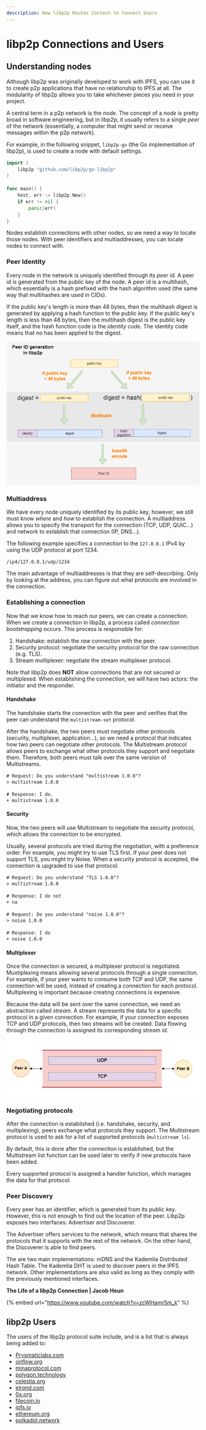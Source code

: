 ```yaml
---
description: How libp2p Routes Content to Connect Users
---
```


# libp2p Connections and Users

## Understanding nodes

Although libp2p was originally developed to work with IPFS, you can use it to create p2p applications that have no relationship to IPFS at all. The modularity of libp2p allows you to take whichever pieces you need in your project.

A central term in a p2p network is the _node_. The concept of a _node_ is pretty broad in software engineering, but in libp2p, it usually refers to a single _peer_ of the network (essentially, a computer that might send or receive messages within the p2p network).

For example, in the following snippet, `libp2p-go` (the Go implementation of libp2p), is used to create a node with default settings.

```go
import (
    libp2p "github.com/libp2p/go-libp2p"
)

func main() {
    host, err := libp2p.New()
    if err != nil {
        panic(err)
    }
}
```

Nodes establish connections with other nodes, so we need a way to locate those nodes. With peer identifiers and multiaddresses, you can locate nodes to connect with.

### Peer Identity

Every node in the network is uniquely identified through its _peer id_. A peer id is generated from the public key of the node.
A peer id is a multihash, which essentially is a hash prefixed with the hash algorithm used (the same way that multihashes are used in CIDs).

If the public key's length is more than 48 bytes, then the multihash digest is generated by applying a hash function to the public key.
If the public key's length is less than 48 bytes, then the multihash digest is the public key itself, and the 
hash function code is the _identity code_. The identity code means that no has been applied to the digest.

![How peer IDs are generated](<../../.gitbook/assets/libp2p-peer-identity.png>)

### Multiaddress

We have every node uniquely identified by its public key, however, we still must know _where_ and _how_ to establish the connection.
A multiaddress allows you to specify the transport for the connection (TCP, UDP, QUIC...) and network to establish that connection (IP, DNS...).

The following example specifies a connection to the `127.0.0.1` IPv4 by using the UDP protocol at port 1234.

```
/ip4/127.0.0.1/udp/1234
```

The main advantage of multiaddresses is that they are self-describing. Only by looking at the address, you can figure out what protocols are involved in the connection.

### Establishing a connection

Now that we know how to reach our peers, we can create a connection. When we create a connection in libp2p, a process called _connection bootstrapping_ occurs. This process is responsible for:

1. Handshake: establish the _raw_ connection with the peer.
2. Security protocol: negotiate the security protocol for the raw connection (e.g. TLS).
3. Stream multiplexer: negotiate the stream multiplexer protocol.

Note that libp2p does **NOT** allow connections that are not secured or multiplexed.
When establishing the connection, we will have two actors: the initiator and the responder.

#### Handshake

The handshake starts the connection with the peer and verifies that the peer can understand the `multistream-set` protocol.

After the handshake, the two peers must negotiate other protocols (security, multiplexer, application...), so we need a protocol that indicates how two peers can negotiate other protocols. The Multistream protocol allows peers to exchange what other protocols they support and negotiate them. Therefore, both peers must talk over the same version of Multistreams.

```shell
# Request: Do you understand "multistream 1.0.0"?
> multistream 1.0.0

# Response: I do.
+ multistream 1.0.0
```

#### Security

Now, the two peers will use Multistream to negotiate the security protocol, which allows the connection to be encrypted.

Usually, several protocols are tried during the negotiation, with a preference order. For example, you might try to use TLS first. If your peer does not support TLS, you might try Noise. When a security protocol is accepted, the connection is upgraded to use that protocol.

```shell
# Request: Do you understand "TLS 1.0.0"?
> multistream 1.0.0

# Response: I do not
+ na

# Request: Do you understand "noise 1.0.0"?
> noise 1.0.0

# Response: I do
+ noise 1.0.0
```

#### Multiplexer

Once the connection is secured, a multiplexer protocol is negotiated. Muxtiplexing means allowing several protocols through a single connection. For example, if your peer wants to consume both TCP and UDP, the same connection will be used, instead of creating a connection for each protocol. Multiplexing is important because creating connections is expensive.

Because the data will be sent over the same connection, we need an abstraction called _stream_. A stream represents the data for a specific protocol in a given connection. For example, if your connection exposes TCP and UDP protocols, then two streams will be created. Data flowing through the connection is assigned its corresponding _stream id_.

![Streams in a single connection](<../../.gitbook/assets/libp2p-streams.png>)

### Negotiating protocols

After the connection is established (i.e. handshake, security, and multiplexing), peers exchange what protocols they support. The Multistream protocol is used to ask for a list of supported protocols (`multistream ls`).

By default, this is done after the connection is established, but the Multistream list function can be used later to verify if new protocols have been added.

Every supported protocol is assigned a handler function, which manages the data for that protocol.

### Peer Discovery

Every peer has an identifier, which is generated from its public key. However, this is not enough to find out the location of the peer. Libp2p exposes two interfaces: Advertiser and Discoverer.

The Advertiser offers services to the network, which means that shares the protocols that it supports with the rest of the network. On the other hand, the Discoverer is able to find peers.

The are two main implementations: mDNS and the Kademlia Distributed Hash Table. The Kademlia DHT is used to discover peers in the IPFS network. Other implementations are also valid as long as they comply with the previously mentioned interfaces.

**The Life of a libp2p Connection | Jacob Heun**

{% embed url="https://www.youtube.com/watch?v=zcWHamr5m_k" %}

## libp2p Users

The users of the libp2p protocol suite include, and is a list that is always being added to:

* [Prysmaticlabs.com](http://prysmaticlabs.com)
* [onflow.org](http://onflow.org)
* [minaprotocol.com](http://minaprotocol.com)
* [polygon.technology](http://polygon.technology)
* [celestia.org](http://celestia.org)
* [elrond.com](http://elrond.com)
* [0x.org](http://0x.org)
* [filecoin.io](http://filecoin.io)
* [ipfs.io](http://ipfs.io)
* [ethereum.org](https://ethereum.org/en/eth2/)
* [polkadot.network](https://polkadot.network)
